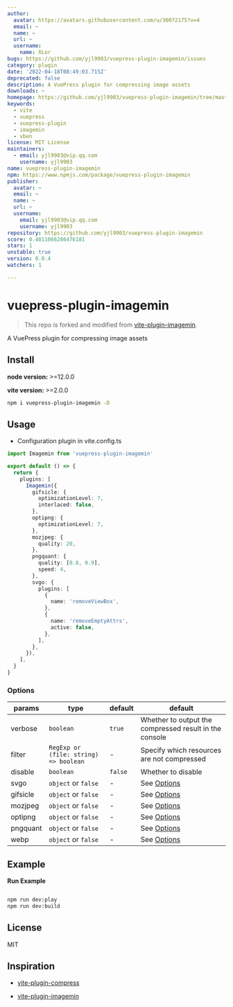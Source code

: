 ```yaml
---
author:
  avatar: https://avatars.githubusercontent.com/u/30072175?v=4
  email: ~
  name: ~
  url: ~
  username:
    name: XLor
bugs: https://github.com/yjl9903/vuepress-plugin-imagemin/issues
category: plugin
date: '2022-04-18T08:49:03.715Z'
deprecated: false
description: A VuePress plugin for compressing image assets
downloads: ~
homepage: https://github.com/yjl9903/vuepress-plugin-imagemin/tree/master/#readme
keywords:
  - vite
  - vuepress
  - vuepress-plugin
  - imagemin
  - vben
license: MIT License
maintainers:
  - email: yjl9903@vip.qq.com
    username: yjl9903
name: vuepress-plugin-imagemin
npm: https://www.npmjs.com/package/vuepress-plugin-imagemin
publisher:
  avatar: ~
  email: ~
  name: ~
  url: ~
  username:
    email: yjl9903@vip.qq.com
    username: yjl9903
repository: https://github.com/yjl9903/vuepress-plugin-imagemin
score: 0.4811066286476181
stars: 1
unstable: true
version: 0.0.4
watchers: 1

---
```


# vuepress-plugin-imagemin

> This repo is forked and modified from [vite-plugin-imagemin](https://github.com/vbenjs/vite-plugin-imagemin).

A VuePress plugin for compressing image assets

## Install

**node version:** >=12.0.0

**vite version:** >=2.0.0

```bash
npm i vuepress-plugin-imagemin -D
```

## Usage

- Configuration plugin in vite.config.ts

```ts
import Imagemin from 'vuepress-plugin-imagemin'

export default () => {
  return {
    plugins: [
      Imagemin({
        gifsicle: {
          optimizationLevel: 7,
          interlaced: false,
        },
        optipng: {
          optimizationLevel: 7,
        },
        mozjpeg: {
          quality: 20,
        },
        pngquant: {
          quality: [0.8, 0.9],
          speed: 4,
        },
        svgo: {
          plugins: [
            {
              name: 'removeViewBox',
            },
            {
              name: 'removeEmptyAttrs',
              active: false,
            },
          ],
        },
      }),
    ],
  }
}
```

### Options

| params   | type                                  | default | default                                                      |
| -------- | ------------------------------------- | ------- | ------------------------------------------------------------ |
| verbose  | `boolean`                             | `true`  | Whether to output the compressed result in the console       |
| filter   | `RegExp or (file: string) => boolean` | -       | Specify which resources are not compressed                   |
| disable  | `boolean`                             | `false` | Whether to disable                                           |
| svgo     | `object` or `false`                   | -       | See [Options](https://github.com/svg/svgo/#what-it-can-do)   |
| gifsicle | `object` or `false`                   | -       | See [Options](https://github.com/imagemin/imagemin-gifsicle) |
| mozjpeg  | `object` or `false`                   | -       | See [Options](https://github.com/imagemin/imagemin-mozjpeg)  |
| optipng  | `object` or `false`                   | -       | See [Options](https://github.com/imagemin/imagemin-optipng)  |
| pngquant | `object` or `false`                   | -       | See [Options](https://github.com/imagemin/imagemin-pngquant) |
| webp     | `object` or `false`                   | -       | See [Options](https://github.com/imagemin/imagemin-webp)     |

## Example

**Run Example**

```bash

npm run dev:play
npm run dev:build

```

## License

MIT

## Inspiration

+ [vite-plugin-compress](https://github.com/alloc/vite-plugin-compress)

+ [vite-plugin-imagemin](https://github.com/vbenjs/vite-plugin-imagemin)
